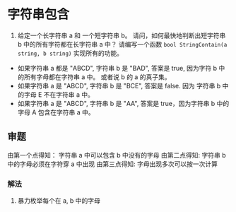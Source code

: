 # 字符串包含

1. 给定一个长字符串 a 和 一个短字符串 b。 请问，如何最快地判断出短字符串 b 中的所有字符都在长字符串 a 中？ 
请编写一个函数 `bool StringContain(a string, b string)` 实现所有的功能。

- 如果字符串 a 都是 "ABCD", 字符串 b 是 "BAD", 答案是 true, 因为字符 b 中的所有字母都在字符串 a 中。 或者说 b 的 a 的真子集。
- 如果字符串 a 是 "ABCD", 字符串 b 是 "BCE", 答案是 false. 因为 字符串 b 中的字母 E 不在字符串 a 中。
- 如果字符串 a 是 "ABCD", 字符串 b 是 "AA", 答案是 true，因为字符串 b 中的字母 A 包含在字符串 a 中。




## 审题
由第一个点得知： 字符串 a 中可以包含 b 中没有的字母
由第二点得知:   字符串 b 中的字母必须在字符穿 a 中出现
由第三点得知:   字母出现多次可以按一次计算


### 解法
1. 暴力枚举每个在 a, b 中的字母


